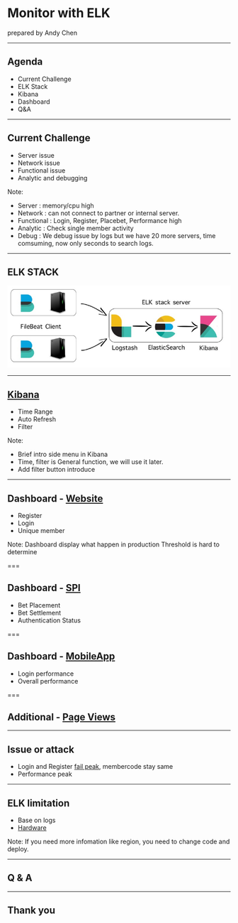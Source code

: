 # Monitor with ELK

prepared by Andy Chen

---

## Agenda

* Current Challenge
* ELK Stack
* Kibana
* Dashboard
* Q&A

---

## Current Challenge

* Server issue
* Network issue
* Functional issue
* Analytic and debugging

Note:

* Server : memory/cpu high
* Network : can not connect to partner or internal server.
* Functional : Login, Register, Placebet, Performance high
* Analytic : Check single member activity
* Debug : We debug issue by logs but we have 20 more servers, time comsuming, now only seconds to search logs.

---

## ELK STACK

![alt text](../img/elk-monitor/elk-stack.jpg "Logo Title Text 1")

---

## [Kibana](http://indexing.ez-188bet.com)

* Time Range
* Auto Refresh
* Filter

Note:

* Brief intro side menu in Kibana
* Time, filter is General function, we will use it later.
* Add filter button introduce

---

## Dashboard - [Website]

[Website]: http://indexing.ez-188bet.com/app/kibana#/dashboard/82b00830-8882-11e7-b101-a55a6ab87c69?_g=(refreshInterval:(display:Off,pause:!f,value:0),time:(from:now-7d,mode:quick,to:now))&_a=(description:'Able%20to%20see%20the%20most%20important%20event',filters:!(('$state':(store:appState),meta:(alias:!n,disabled:!f,index:'188-member-application-*',key:index_prefix.keyword,negate:!f,params:!('188-member-application'),type:phrases,value:'188-member-application'),query:(bool:(minimum_should_match:1,should:!((match_phrase:(index_prefix.keyword:'188-member-application'))))))),options:(darkTheme:!f),panels:!((col:1,id:'25eb5900-8888-11e7-80a4-b132e9007906',panelIndex:1,row:1,size_x:6,size_y:3,type:visualization),(col:7,id:'02172240-88b8-11e7-80b1-cf243b756cdc',panelIndex:3,row:1,size_x:6,size_y:3,type:visualization),(col:7,id:'2e93c750-88be-11e7-80b1-cf243b756cdc',panelIndex:4,row:4,size_x:6,size_y:3,type:visualization),(col:1,id:'71825580-8cac-11e7-809d-896037bfe9ff',panelIndex:7,row:4,size_x:6,size_y:3,type:visualization),(col:1,id:'06e3b930-91f2-11e7-92f0-4db8bcfb8b94',panelIndex:8,row:7,size_x:6,size_y:3,type:visualization)),query:(query_string:(analyze_wildcard:!t,query:'*')),timeRestore:!f,title:'%5B188%5D%5Bmember%5D%5Ball%5D%20monitor',uiState:(P-1:(vis:(legendOpen:!f)),P-3:(spy:(mode:(fill:!f,name:!n)),vis:(legendOpen:!f)),P-4:(vis:(legendOpen:!f))),viewMode:edit)

* Register
* Login
* Unique member

Note:
Dashboard display what happen in production
Threshold is hard to determine

===

## Dashboard - [SPI]

[SPI]: http://indexing.ez-188bet.com/app/kibana#/dashboard/d16cb5a0-91ff-11e7-9785-f5cff3484362

* Bet Placement
* Bet Settlement
* Authentication Status

===

## Dashboard - [MobileApp]

[MobileApp]: http://elk.chinanorth.cloudapp.chinacloudapi.cn/app/kibana#/dashboard/843b8c70-9191-11e7-8bf0-cb4ecfcce099?_g=(refreshInterval:(display:Off,pause:!f,value:0),time:(from:now-4h,interval:'1h',mode:quick,timezone:Asia%2FShanghai,to:now))&_a=(filters:!(),options:(darkTheme:!f),panels:!((col:7,id:'4b959870-9191-11e7-8bf0-cb4ecfcce099',panelIndex:1,row:1,size_x:6,size_y:3,type:visualization),(col:1,id:c012b8a0-9190-11e7-8bf0-cb4ecfcce099,panelIndex:2,row:1,size_x:6,size_y:3,type:visualization),(col:1,id:'69790100-9192-11e7-8bf0-cb4ecfcce099',panelIndex:3,row:4,size_x:6,size_y:3,type:visualization)),query:(query_string:(analyze_wildcard:!t,query:'*')),timeRestore:!f,title:'%5B188%5D%5Bmobileapp%5D%20monitor',uiState:(),viewMode:view)

* Login performance
* Overall performance

===

## Additional - [Page Views]
[Page Views]: http://indexing.ez-188bet.com/app/kibana#/dashboard/e38e6050-8d48-11e7-8582-49d62553d29a?_g=(refreshInterval:(display:'1%20minute',pause:!f,section:2,value:60000),time:(from:now-12h,mode:quick,to:now))&_a=(description:'',filters:!(('$state':(store:appState),meta:(alias:PageVeiw,disabled:!f,index:'188-member-application-*',key:logger,negate:!f,type:phrase,value:PageBaseController),query:(match:(logger:(query:PageBaseController,type:phrase))))),options:(darkTheme:!f),panels:!((col:6,id:c1cff030-8d36-11e7-8be7-65f5f1696438,panelIndex:1,row:1,size_x:3,size_y:4,type:visualization),(col:1,id:'5d111340-8d36-11e7-a820-9d55ed6f9df1',panelIndex:2,row:1,size_x:5,size_y:2,type:visualization),(col:1,id:b1a9ae40-8d35-11e7-a820-9d55ed6f9df1,panelIndex:3,row:5,size_x:8,size_y:4,type:visualization),(col:9,id:d0661c40-8d37-11e7-8be7-65f5f1696438,panelIndex:4,row:1,size_x:4,size_y:4,type:visualization),(col:9,id:'22e6c0d0-8d44-11e7-8be7-65f5f1696438',panelIndex:5,row:5,size_x:4,size_y:4,type:visualization),(col:1,id:'0385ffb0-8d46-11e7-8be7-65f5f1696438',panelIndex:6,row:3,size_x:5,size_y:2,type:visualization),(col:9,id:'9d459dc0-8d43-11e7-8be7-65f5f1696438',panelIndex:7,row:9,size_x:4,size_y:5,type:visualization),(col:1,id:'1808b690-8d4a-11e7-8be7-65f5f1696438',panelIndex:8,row:9,size_x:8,size_y:5,type:visualization)),query:(query_string:(analyze_wildcard:!t,query:'*')),timeRestore:!t,title:'%5B188%5D%5BDashboard%5D%5BMEM%5D%20Pages%20View',uiState:(P-1:(spy:(mode:(fill:!f,name:!n))),P-2:(vis:(defaultColors:('0%20-%20100':'rgb(0,104,55)'))),P-4:(spy:(mode:(fill:!f,name:!n))),P-5:(spy:(mode:(fill:!f,name:!n)),vis:(legendOpen:!f)),P-6:(spy:(mode:(fill:!f,name:!n)),vis:(legendOpen:!f)),P-7:(vis:(params:(sort:(columnIndex:!n,direction:!n)))),P-8:(mapCenter:!(30.29701788337205,97.646484375),mapZoom:3)),viewMode:view)

---

## Issue or attack

* Login and Register [fail peak], membercode stay same
* Performance peak

[fail peak]: http://indexing.ez-188bet.com/app/kibana#/dashboard/82b00830-8882-11e7-b101-a55a6ab87c69?_g=(refreshInterval:(display:'1%20minute',pause:!f,section:2,value:60000),time:(from:'2017-08-24T16:00:00.000Z',mode:absolute,to:'2017-08-25T15:59:59.999Z'))&_a=(description:'Able%20to%20see%20the%20most%20important%20event',filters:!(),options:(darkTheme:!f),panels:!((col:1,id:'25eb5900-8888-11e7-80a4-b132e9007906',panelIndex:1,row:1,size_x:4,size_y:3,type:visualization),(col:5,id:'02172240-88b8-11e7-80b1-cf243b756cdc',panelIndex:3,row:1,size_x:4,size_y:3,type:visualization),(col:1,id:'2e93c750-88be-11e7-80b1-cf243b756cdc',panelIndex:4,row:4,size_x:4,size_y:3,type:visualization),(col:5,id:f53559c0-88b2-11e7-80b1-cf243b756cdc,panelIndex:6,row:4,size_x:5,size_y:3,type:visualization),(col:9,id:'71825580-8cac-11e7-809d-896037bfe9ff',panelIndex:7,row:1,size_x:4,size_y:3,type:visualization),(col:10,id:'22e6c0d0-8d44-11e7-8be7-65f5f1696438',panelIndex:8,row:4,size_x:3,size_y:3,type:visualization)),query:(query_string:(analyze_wildcard:!t,query:'*')),timeRestore:!f,title:'%5B188%5D%5Bmember%5D%5Ball%5D%5Bmain%20dashboard%5D',uiState:(P-1:(vis:(legendOpen:!f)),P-3:(spy:(mode:(fill:!f,name:!n)),vis:(legendOpen:!f)),P-4:(vis:(legendOpen:!f)),P-6:(spy:(mode:(fill:!f,name:!n)),vis:(defaultColors:('0%20-%204999':'rgb(165,0,38)','10000%20-%201000000000':'rgb(0,104,55)','5000%20-%209999':'rgb(255,255,190)'),legendOpen:!f)),P-8:(spy:(mode:(fill:!f,name:!n)),vis:(legendOpen:!f))),viewMode:view)

---

## ELK limitation

* Base on logs
* [Hardware](http://indexing.ez-188bet.com/app/monitoring)

Note:
If you need more infomation like region, you need to change code and deploy.

---

## Q & A

---

## Thank you